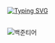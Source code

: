 [![Typing SVG](https://readme-typing-svg.demolab.com?font=Fira+Code&pause=1000&color=6495ED&width=435&lines=Hi+I'm+Taehun+Kim+%E2%98%BA%EF%B8%8F)](https://git.io/typing-svg)

<br>
<!-- 백준 티어표 (v2.0) -->
<div align="left">
    <img src="http://mazassumnida.wtf/api/v2/generate_badge?boj=xo0102" alt="백준티어" />
</div>
<br>
<!--
**xo0102/xo0102** is a ✨ _special_ ✨ repository because its `README.md` (this file) appears on your GitHub profile.

Here are some ideas to get you started:

- 🔭 I’m currently working on ...
- 🌱 I’m currently learning ...
- 👯 I’m looking to collaborate on ...
- 🤔 I’m looking for help with ...
- 💬 Ask me about ...
- 📫 How to reach me: ...
- 😄 Pronouns: ...
- ⚡ Fun fact: ...
-->
